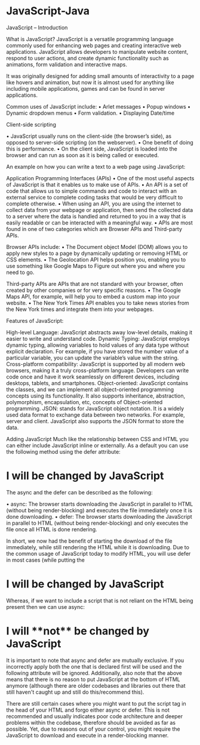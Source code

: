 # JavaScript-Java
JavaScript – Introduction

What is JavaScript?
JavaScript is a versatile programming language commonly used for enhancing web pages and creating interactive web applications. 
JavaScript allows developers to manipulate website content, respond to user actions, and create dynamic functionality such as animations, form validation and interactive maps.

It was originally designed for adding small amounts of interactivity to a page like hovers and animation, but now it is almost used for anything like including mobile applications, games and can be found in server applications. 

Common uses of JavaScript include:
•	Arlet messages
•	Popup windows 
•	Dynamic dropdown menus
•	Form validation. 
•	Displaying Date/time 

Client-side scripting 

•	JavaScript usually runs on the client-side (the browser’s side), as opposed to server-side scripting (on the webserver).
•	One benefit of doing this is performance. 
•	On the client side, JavaScript is loaded into the browser and can run as soon as it is being called or executed. 

An example on how you can write a text to a web page using JavaScript: 

Application Programming Interfaces (APIs)
•	One of the most useful aspects of JavaScript is that it enables us to make use of APIs. • An API is a set of code that allows us to simple commands and code to interact with an external service to complete coding tasks that would be very difficult to complete otherwise. 
•	When using an API, you are using the internet to collect data from your webpage or application, then send the collected data to a server where the data is handled and returned to you in a way that is easily readable or can be interacted with a meaningful way.
•	APIs are most found in one of two categories which are Browser APIs and Third-party APIs.
 
Browser APIs include: 
•	The Document object Model (DOM) allows you to apply new styles to a page by dynamically updating or removing HTML or CSS elements. 
•	The Geolocation API helps position you, enabling you to use something like Google Maps to Figure out where you and where you need to go.

 Third-party APIs are APIs that are not standard with your browser, often created by other companies or for very specific reasons. 
•	The Google Maps API, for example, will help you to embed a custom map into your website. 
•	The New York Times API enables you to take news stories from the New York times and integrate them into your webpages.

Features of JavaScript:

High-level Language: JavaScript abstracts away low-level details, making it easier to write and understand code.
Dynamic Typing: JavaScript employs dynamic typing, allowing variables to hold values of any data type without explicit declaration. For example, if you have stored the number value of a particular variable, you can update the variable’s value with the string.
Cross-platform compatibility: JavaScript is supported by all modern web browsers, making it a truly cross-platform language. Developers can write code once and have it work seamlessly on different devices, including desktops, tablets, and smartphones.
Object-oriented: JavaScript contains the classes, and we can implement all object-oriented programming concepts using its functionality.
It also supports inheritance, abstraction, polymorphism, encapsulation, etc, concepts of Object-oriented programming.
JSON: stands for JavaScript object notation. It is a widely used data format to exchange data between two networks. For example, server and client.
JavaScript also supports the JSON format to store the data.


Adding JavaScript
Much like the relationship between CSS and HTML you can either include JavaScript inline or externally. 
As a default you can use the following method using the defer attribute:
<!DOCTYPE html>
<html>
<head>
<script src =” my-file.js” defer></script>
</head>
<body>
<h1>I will be changed by JavaScript</h1>
</body>
</html>

The async and the defer can be described as the following:

•	async: The browser starts downloading the JavaScript in parallel to HTML (without being render-blocking) and executes the file immediately once it is done downloading.
•	 defer: The browser starts downloading the JavaScript in parallel to HTML (without being render-blocking) and only executes the file once all HTML is done rendering.

In short, we now had the benefit of starting the download of the file immediately, while still rendering the HTML while it is downloading. Due to the common usage of JavaScript today to modify HTML, you will use defer in most cases (while putting the <script> tag in the head of your HTML). This means that if we have an HTML element (for example an <h1> that we want to do something with we would use defer), we will add our JavaScript as follows:
 
<!DOCTYPE html>
<html>
   <head>
     <script src="my-file.js" defer></script>
   </head>
   <body>
     <h1>I will be changed by JavaScript</h1>
   </body>
</html>
 
Whereas, if we want to include a script that is not reliant on the HTML being present then we can use async:
 
<!DOCTYPE html>
<html>
   <head>
     <script src="my-file.js" async></script>
   </head>
   <body>
     <h1>I will **not** be changed by JavaScript</h1>
   </body>
</html>

It is important to note that async and defer are mutually exclusive. If you incorrectly apply both the one that is declared first will be used and the following attribute will be ignored. Additionally, also note that the above means that there is no reason to put JavaScript at the bottom of HTML anymore (although there are older codebases and libraries out there that still haven't caught up and still do this/recommend this).
 
There are still certain cases where you might want to put the script tag in the head of your HTML and forgo either async or defer. This is not recommended and usually indicates poor code architecture and deeper problems within the codebase, therefore should be avoided as far as possible. Yet, due to reasons out of your control, you might require the JavaScript to download and execute in a render-blocking manner. 
